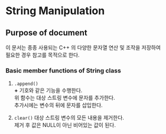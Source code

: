 # String Manipulation  

## Purpose of document  
이 문서는 종종 사용되는 C++ 의 다양한 문자열 연산 및 조작을 저장하여  
필요한 경우 참고를 목적으로 한다.

### Basic member functions of String class
1. `.append()`  
**+** 기호와 같은 기능을 수행한다.  
위 함수는 대상 스트링 변수에 문자를 추가한다.  
추가시에는 변수의 뒤에 문자를 삽입한다.  

2. `clear()`
대상 스트링 변수의 모든 내용을 제거한다.  
제거 후 값은 NULL이 아닌 비어있는 값이 된다.  